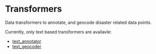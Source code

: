 # Transformers

Data transformers to annotate, and geocode disaster related data points.

Currently, only text based transformers are availavle:

- [text_annotator](./text_annotator/)
- [text_geocoder](./text_geocoder/)
